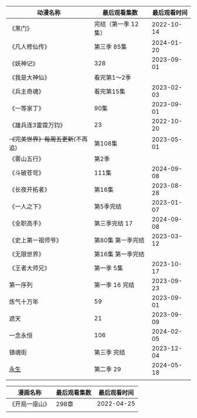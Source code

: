 

| 动漫名称                                                  | 最后观看集数        | 最后观看时间 |
| --------------------------------------------------------- | ------------------- | ------------ |
| 《黑门》                                                  | 完结（第一季 12集） | 2022-10-14   |
| 《凡人修仙传》                                            | 第三季 85集         | 2024-01-20   |
| 《妖神记》                                                | 328                 | 2023-09-01   |
| 《我是大神仙》                                            | 看完第1～2季        |              |
| 《兵主奇魂》                                              | 看完第15集          | 2023-02-03   |
| 《一等家丁》                                              | 90集                | 2023-09-01   |
| 《雄兵连3雷霆万钧》                                       | 23                  | 2022-10-20   |
| ~~《完美世界》每周五更新~~(不再追)                        | 第108集             | 2023-05-01   |
| 《雾山五行》                                              | 第2季               |              |
| 《斗破苍穹》                                              | 111集               | 2024-09-08   |
| 《长夜开拓者》                                            | 第16集              | 2023-08-28   |
| 《一人之下》                                              | 第5季完结           | 2023-01-07   |
| 《全职高手》                                              | 第三季完结 17       | 2024-09-08   |
| 《史上第一祖师爷》                                        | 第80集 第一季完结   | 2023-03-12   |
| 《无限世界》                                              | 第16集 第一季完结   |              |
| 《王者大师兄》                                            | 第一季 5集          | 2023-10-17   |
| 第一序列                                                  | 第一季 16 完结      | 2023-09-23   |
| 炼气十万年                                                | 59                  | 2023-09-01   |
| 遮天                                                      | 21                  | 2023-09-09   |
| 一念永恒                                                  | 106                 | 2024-02-05   |
| 镇魂街                                                    | 第三季 完结         | 2023-12-04   |
| [永生](https://www.bilibili.com/bangumi/media/md28230735) | 第二季 29           | 2024-05-18   |
|                                                           |                     |              |




| 漫画名称       | 最后观看集数 | 最后观看时间 |
| -------------- | ------------ | ------------ |
| 《开局一座山》 | 298章        | 2022-04-25   |
|                |              |              |

